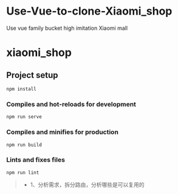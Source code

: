 
# Use-Vue-to-clone-Xiaomi_shop
Use vue family bucket high imitation Xiaomi mall

# xiaomi_shop

## Project setup
```
npm install
```

### Compiles and hot-reloads for development
```
npm run serve
```

### Compiles and minifies for production
```
npm run build
```

### Lints and fixes files
```
npm run lint
```
>- 1、分析需求，拆分路由，分析哪些是可以复用的

